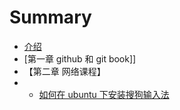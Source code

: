 # Summary

* [介绍](README.md)
* [第一章 github 和 git book]]
* 【第二章 网络课程】
* * [如何在 ubuntu 下安装搜狗输入法](posts/work03.md)

